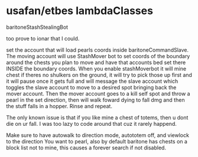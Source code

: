 # usafan/etbes lambdaClasses
baritoneStashStealingBot

too prove to ionar that I could.


set the account that will load pearls coords inside baritoneCommandSlave. The moving account will use StashMover bot to set coords of the boundary around the chests you plan to move and have that accounts bed set there INSIDE the boundary coords. When you enable stashMoverbot it will mine chest if theres no shulkers on the ground, it will try to pick those up first and it will pause once it gets full and will message the slave account which toggles the slave account to move to a desired spot bringing back the mover account. Then the mover account goes to a kill self spot and throw a pearl in the set direction, then will walk foward dying to fall dmg and then the stuff falls in a hopper. Rinse and repeat.


The only known issue is that if you like mine a chest of totems, then u dont die on ur fall. I was too lazy to code around that cuz it rarely happend. 

Make sure to have autowalk to direction mode, autototem off, and viewlock to the direction You want to pearl, also by default baritone has chests on a block list not to mine, this causes a forever search if not disabled.
